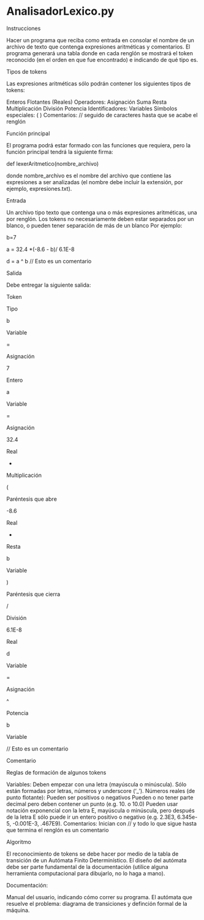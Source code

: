 # AnalisadorLexico.py

Instrucciones

Hacer un programa que reciba como entrada en consolar el nombre de un archivo de texto que contenga expresiones aritméticas y comentarios. El programa generará una tabla donde en cada renglón se mostrará el token reconocido (en el orden en que fue encontrado) e indicando de qué tipo es.

Tipos de tokens

Las expresiones aritméticas sólo podrán contener los siguientes tipos de tokens:

Enteros
Flotantes (Reales)
Operadores:
Asignación
Suma
Resta
Multiplicación
División
Potencia
Identificadores:
Variables
Símbolos especiales:
(
)
Comentarios:
// seguido de caracteres hasta que se acabe el renglón

Función principal

El programa podrá estar formado con las funciones que requiera, pero la función principal tendrá la siguiente firma:

def lexerAritmetico(nombre_archivo)

donde nombre_archivo es el nombre del archivo que contiene las expresiones a ser analizadas (el nombre debe incluir la extensión, por ejemplo, expresiones.txt).

Entrada

Un archivo tipo texto que contenga una o más expresiones aritméticas, una por renglón.
Los tokens no necesariamente deben estar separados por un blanco, o pueden tener separación de más de un blanco
Por ejemplo:

b=7

a = 32.4 \*(-8.6 - b)/ 6.1E-8

d = a ^ b // Esto es un comentario

Salida

Debe entregar la siguiente salida:

Token

Tipo

b

Variable

=

Asignación

7

Entero

a

Variable

=

Asignación

32.4

Real

-

Multiplicación

(

Paréntesis que abre

-8.6

Real

-

Resta

b

Variable

)

Paréntesis que cierra

/

División

6.1E-8

Real

d

Variable

=

Asignación

^

Potencia

b

Variable

// Esto es un comentario

Comentario

Reglas de formación de algunos tokens

Variables:
Deben empezar con una letra (mayúscula o minúscula).
Sólo están formadas por letras, números y underscore (‘\_’).
Números reales (de punto flotante):
Pueden ser positivos o negativos
Pueden o no tener parte decimal pero deben contener un punto (e.g. 10. o 10.0)
Pueden usar notación exponencial con la letra E, mayúscula o minúscula, pero después de la letra E sólo puede ir un entero positivo o negativo (e.g. 2.3E3, 6.345e-5, -0.001E-3, .467E9).
Comentarios:
Inician con // y todo lo que sigue hasta que termina el renglón es un comentario

Algoritmo

El reconocimiento de tokens se debe hacer por medio de la tabla de transición de un Autómata Finito Determinístico.
El diseño del autómata debe ser parte fundamental de la documentación (utilice alguna herramienta computacional para dibujarlo, no lo haga a mano).

Documentación:

Manual del usuario, indicando cómo correr su programa.
El autómata que resuelve el problema: diagrama de transiciones y definción formal de la máquina.
